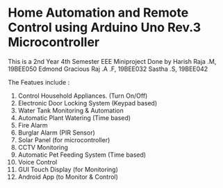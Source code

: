 # Home Automation and Remote Control using Arduino Uno Rev.3 Microcontroller

This is a 2nd Year 4th Semester EEE Miniproject
Done by 
Harish Raja .M, 19BEE050
Edmond Gracious Raj .A .F, 19BEE032
Sastha .S, 19BEE042

The Featues include :

1) Control Household Appliances. (Turn On/Off)
2) Electronic Door Locking System (Keypad based)
3) Water Tank Monitoring & Automation
4) Automatic Plant Watering (Time based)
5) Fire Alarm
6) Burglar Alarm (PIR Sensor)
7) Solar Panel (for microcontroller)
8) CCTV Monitoring 
9) Automatic Pet Feeding System (Time based)
10) Voice Control
11) GUI Touch Display (for Monitoring)
12) Android App (to Monitor & Control)
